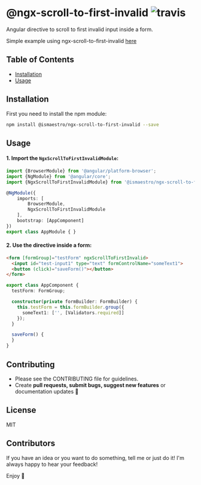 # @ngx-scroll-to-first-invalid ![travis](https://travis-ci.org/Ismaestro/ngx-scroll-to-first-invalid.svg?branch=master)

Angular directive to scroll to first invalid input inside a form.

Simple example using ngx-scroll-to-first-invalid [here](https://angularexampleapp.com/heroes)

## Table of Contents
* [Installation](#installation)
* [Usage](#usage)

## Installation

First you need to install the npm module:

```sh
npm install @ismaestro/ngx-scroll-to-first-invalid --save
```

## Usage

#### 1. Import the `NgxScrollToFirstInvalidModule`:

```ts
import {BrowserModule} from '@angular/platform-browser';
import {NgModule} from '@angular/core';
import {NgxScrollToFirstInvalidModule} from '@ismaestro/ngx-scroll-to-first-invalid';

@NgModule({
    imports: [
        BrowserModule,
        NgxScrollToFirstInvalidModule
    ],
    bootstrap: [AppComponent]
})
export class AppModule { }
```

#### 2. Use the directive inside a form:

```html
<form [formGroup]="testForm" ngxScrollToFirstInvalid>
  <input id="test-input1" type="text" formControlName="someText1">
  <button (click)="saveForm()"></button>
</form>
```

```ts
export class AppComponent {
  testForm: FormGroup;

  constructor(private formBuilder: FormBuilder) {
    this.testForm = this.formBuilder.group({
      someText1: ['', [Validators.required]]
    });
  }

  saveForm() {
  }
}
```

## Contributing

- Please see the CONTRIBUTING file for guidelines.
- Create **pull requests, submit bugs, suggest new features** or documentation updates :wrench:

## License

MIT

## Contributors

If you have an idea or you want to do something, tell me or just do it!
I'm always happy to hear your feedback!

Enjoy :metal:
